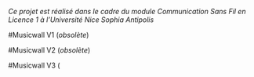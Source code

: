 *Ce projet est réalisé dans le cadre du module Communication Sans Fil en Licence 1 à l’Université Nice Sophia Antipolis*

#Musicwall V1 (*obsolète*)

#Musicwall V2 (*obsolète*)

#Musicwall V3 (
